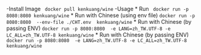 -Install Image
    ` docker pull kenkuang/wine`
-Usage
    * Run
        ` docker run -p 8080:8080 kenkuang/wine`
    * Run with Chinese (using env file)
        `docker run -p 8080:8080  --env-file ./CHT.env  kenkuang/wine`
    * Run with Chinese (by passing ENV)
        `docker run -p 8080:8080  -e LANG=zh_TW.UTF-8 -e LC_ALL=zh_TW.UTF-8 kenkuang/wine`
    * Run with Chinese (by passing ENV)
        `docker run -p 8080:8080  -e LANG=zh_TW.UTF-8 -e LC_ALL=zh_TW.UTF-8 kenkuang/wine`

